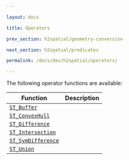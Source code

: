 ```yaml
---

layout: docs

title: Operators

prev_section: h2spatial/geometry-conversion

next_section: h2spatial/predicates

permalink: /docs/dev/h2spatial/operators/

---
```


The following operator functions are available:

| Function | Description |
| - | - |
| [`ST_Buffer`](../ST_Buffer) | |
| [`ST_ConvexHull`](../ST_ConvexHull) | |
| [`ST_Difference`](../ST_Difference) | |
| [`ST_Intersection`](../ST_Intersection) | |
| [`ST_SymDifference`](../ST_SymDifference) | |
| [`ST_Union`](../ST_Union) | |
